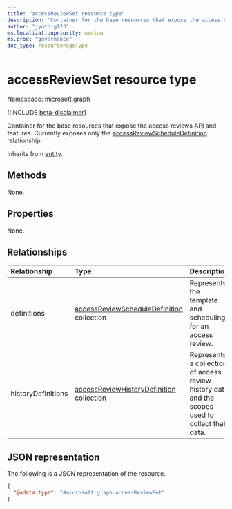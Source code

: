 ```yaml
---
title: "accessReviewSet resource type"
description: "Container for the base resources that expose the access reviews API and features. Currently exposes only the accessReviewScheduleDefinition resource."
author: "jyothig123"
ms.localizationpriority: medium
ms.prod: "governance"
doc_type: resourcePageType
---
```


# accessReviewSet resource type

Namespace: microsoft.graph

[!INCLUDE [beta-disclaimer](../../includes/beta-disclaimer.md)]

Container for the base resources that expose the access reviews API and features. Currently exposes only the [accessReviewScheduleDefinition](../resources/accessreviewscheduledefinition.md) relationship.

Inherits from [entity](entity.md).

## Methods

None.

## Properties

None.

## Relationships

|Relationship|Type|Description|
|:---|:---|:---|
|definitions|[accessReviewScheduleDefinition](../resources/accessreviewscheduledefinition.md) collection| Represents the template and scheduling for an access review. |
|historyDefinitions|[accessReviewHistoryDefinition](../resources/accessreviewhistorydefinition.md) collection| Represents a collection of access review history data and the scopes used to collect that data.|

## JSON representation

The following is a JSON representation of the resource.
<!-- {
  "blockType": "resource",
  "keyProperty": "id",
  "@odata.type": "microsoft.graph.accessReviewSet",
  "openType": false
}
-->
``` json
{
  "@odata.type": "#microsoft.graph.accessReviewSet"
}
```


